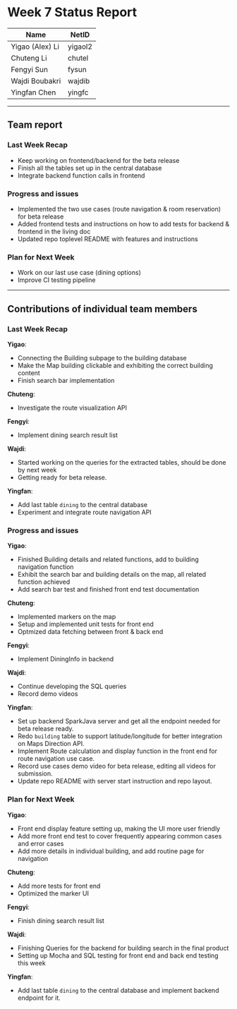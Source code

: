 # Week 7 Status Report

| Name            | NetID   |
| --------------- | ------- |
| Yigao (Alex) Li | yigaol2 |
| Chuteng Li      | chutel  |
| Fengyi Sun      | fysun   |
| Wajdi Boubakri  | wajdib  |
| Yingfan Chen    | yingfc  |

---

## Team report

### Last Week Recap

- Keep working on frontend/backend for the beta release
- Finish all the tables set up in the central database
- Integrate backend function calls in frontend

### Progress and issues

- Implemented the two use cases (route navigation & room reservation) for beta release
- Added frontend tests and instructions on how to add tests for backend & frontend in the living doc
- Updated repo toplevel README with features and instructions

### Plan for Next Week

- Work on our last use case (dining options)
- Improve CI testing pipeline

---

## Contributions of individual team members

### Last Week Recap

**Yigao**:

- Connecting the Building subpage to the building database
- Make the Map building clickable and exhibiting the correct building content
- Finish search bar implementation

**Chuteng**:

- Investigate the route visualization API

**Fengyi**:

- Implement dining search result list

**Wajdi**:

- Started working on the queries for the extracted tables, should be done by next week
- Getting ready for beta release.

**Yingfan**:

- Add last table `dining` to the central database
- Experiment and integrate route navigation API

### Progress and issues

**Yigao**:

- Finished Building details and related functions, add to building navigation function
- Exhibit the search bar and building details on the map, all related function achieved
- Add search bar test and finished front end test documentation

**Chuteng**:

- Implemented markers on the map
- Setup and implemented unit tests for front end
- Optmized data fetching between front & back end

**Fengyi**:

- Implement DiningInfo in backend

**Wajdi**:

- Continue developing the SQL queries
- Record demo videos

**Yingfan**:

- Set up backend SparkJava server and get all the endpoint needed for beta release ready.
- Redo `building` table to support latitude/longitude for better integration on Maps Direction API.
- Implement Route calculation and display function in the front end for route navigation use case.
- Record use cases demo video for beta release, editing all videos for submission.
- Update repo README with server start instruction and repo layout.

### Plan for Next Week

**Yigao**:

- Front end display feature setting up, making the UI more user friendly
- Add more front end test to cover frequently appearing common cases and error cases
- Add more details in individual building, and add routine page for navigation

**Chuteng**:

- Add more tests for front end
- Optimized the marker UI

**Fengyi**:

- Finish dining search result list

**Wajdi**:

- Finishing Queries for the backend for building search in the final product
- Setting up Mocha and SQL testing for front end and back end testing this week

**Yingfan**:

- Add last table `dining` to the central database and implement backend endpoint for it.
